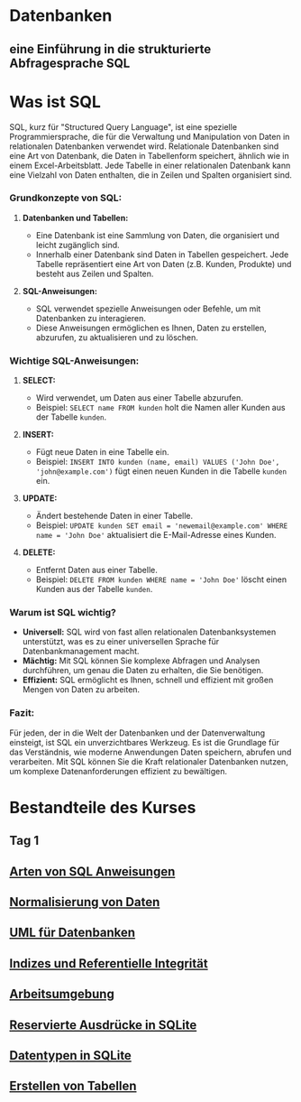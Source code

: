 # Datenbanken

## eine Einführung in die strukturierte Abfragesprache SQL

# Was ist SQL

SQL, kurz für "Structured Query Language", ist eine spezielle Programmiersprache, die für die Verwaltung und
Manipulation von Daten in relationalen Datenbanken verwendet wird. Relationale Datenbanken sind eine Art von Datenbank,
die Daten in Tabellenform speichert, ähnlich wie in einem Excel-Arbeitsblatt. Jede Tabelle in einer relationalen
Datenbank kann eine Vielzahl von Daten enthalten, die in Zeilen und Spalten organisiert sind.

### Grundkonzepte von SQL:

1. **Datenbanken und Tabellen:**
    - Eine Datenbank ist eine Sammlung von Daten, die organisiert und leicht zugänglich sind.
    - Innerhalb einer Datenbank sind Daten in Tabellen gespeichert. Jede Tabelle repräsentiert eine Art von Daten (z.B.
      Kunden, Produkte) und besteht aus Zeilen und Spalten.

2. **SQL-Anweisungen:**
    - SQL verwendet spezielle Anweisungen oder Befehle, um mit Datenbanken zu interagieren.
    - Diese Anweisungen ermöglichen es Ihnen, Daten zu erstellen, abzurufen, zu aktualisieren und zu löschen.

### Wichtige SQL-Anweisungen:

1. **SELECT:**
    - Wird verwendet, um Daten aus einer Tabelle abzurufen.
    - Beispiel: `SELECT name FROM kunden` holt die Namen aller Kunden aus der Tabelle `kunden`.

2. **INSERT:**
    - Fügt neue Daten in eine Tabelle ein.
    - Beispiel: `INSERT INTO kunden (name, email) VALUES ('John Doe', 'john@example.com')` fügt einen neuen Kunden in
      die Tabelle `kunden` ein.

3. **UPDATE:**
    - Ändert bestehende Daten in einer Tabelle.
    - Beispiel: `UPDATE kunden SET email = 'newemail@example.com' WHERE name = 'John Doe'` aktualisiert die
      E-Mail-Adresse eines Kunden.

4. **DELETE:**
    - Entfernt Daten aus einer Tabelle.
    - Beispiel: `DELETE FROM kunden WHERE name = 'John Doe'` löscht einen Kunden aus der Tabelle `kunden`.

### Warum ist SQL wichtig?

- **Universell:** SQL wird von fast allen relationalen Datenbanksystemen unterstützt, was es zu einer universellen
  Sprache für Datenbankmanagement macht.
- **Mächtig:** Mit SQL können Sie komplexe Abfragen und Analysen durchführen, um genau die Daten zu erhalten, die Sie
  benötigen.
- **Effizient:** SQL ermöglicht es Ihnen, schnell und effizient mit großen Mengen von Daten zu arbeiten.

### Fazit:

Für jeden, der in die Welt der Datenbanken und der Datenverwaltung einsteigt, ist SQL ein unverzichtbares Werkzeug. Es
ist die Grundlage für das Verständnis, wie moderne Anwendungen Daten speichern, abrufen und verarbeiten. Mit SQL können
Sie die Kraft relationaler Datenbanken nutzen, um komplexe Datenanforderungen effizient zu bewältigen.

# Bestandteile des Kurses

## Tag 1

## [Arten von SQL Anweisungen](sql_types.md)
## [Normalisierung von Daten](normalization.md)
## [UML für Datenbanken](uml_diagramme.md)
## [Indizes und Referentielle Integrität](indices_and_referential_integrity.md)
## [Arbeitsumgebung](how_we_will_work.md)
## [Reservierte Ausdrücke in SQLite](reserved_words_sqlite.md)
## [Datentypen in SQLite](daten_typen_sqlite.md)
## [Erstellen von Tabellen](create_tables.md)


